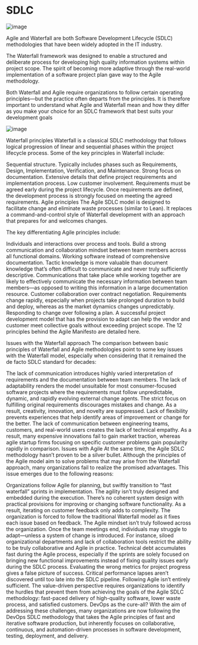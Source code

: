 # SDLC



![image](https://user-images.githubusercontent.com/117138832/205118393-7e1f895f-bd0f-47d4-863c-05d5932f5f92.png)


Agile and Waterfall are both Software Development Lifecycle (SDLC) methodologies that have been widely adopted in the IT industry.

The Waterfall framework was designed to enable a structured and deliberate process for developing high quality information systems within project scope. The spirit of becoming more adaptive through the real-world implementation of a software project plan gave way to the Agile methodology.

Both Waterfall and Agile require organizations to follow certain operating principles—but the practice often departs from the principles. It is therefore important to understand what Agile and Waterfall mean and how they differ as you make your choice for an SDLC framework that best suits your development goals



![image](https://user-images.githubusercontent.com/117138832/205118511-23c312aa-06c4-40e3-9823-4f7d8666e365.png)




Waterfall principles
Waterfall is a classical SDLC methodology that follows logical progression of linear and sequential phases within the project lifecycle process. Some of the key principles in Waterfall include:

Sequential structure. Typically includes phases such as Requirements, Design, Implementation, Verification, and Maintenance.
Strong focus on documentation. Extensive details that define project requirements and implementation process.
Low customer involvement. Requirements must be agreed early during the project lifecycle. Once requirements are defined, the development process is strongly focused on meeting the agreed requirements.
Agile principles
The Agile SDLC model is designed to facilitate change and eliminate waste processes (similar to Lean). It replaces a command-and-control style of Waterfall development with an approach that prepares for and welcomes changes.

The key differentiating Agile principles include:

Individuals and interactions over process and tools. Build a strong communication and collaboration mindset between team members across all functional domains.
Working software instead of comprehensive documentation. Tactic knowledge is more valuable than document knowledge that’s often difficult to communicate and never truly sufficiently descriptive. Communications that take place while working together are likely to effectively communicate the necessary information between team members—as opposed to writing this information in a large documentation resource.
Customer collaboration over contract negotiation. Requirements change rapidly, especially when projects take prolonged duration to build and deploy, whereas as the market dynamics changes unpredictably.
Responding to change over following a plan. A successful project development model that has the provision to adapt can help the vendor and customer meet collective goals without exceeding project scope.
The 12 principles behind the Agile Manifesto are detailed here.




Issues with the Waterfall approach
The comparison between basic principles of Waterfall and Agile methodologies point to some key issues with the Waterfall model, especially when considering that it remained the de facto SDLC standard for decades:

The lack of communication introduces highly varied interpretation of requirements and the documentation between team members.
The lack of adaptability renders the model unsuitable for most consumer-focused software projects where the requirements must follow unpredictable, dynamic, and rapidly evolving external change agents.
The strict focus on fulfilling original requirements discourages mistakes and change. As a result, creativity, innovation, and novelty are suppressed. Lack of flexibility prevents experiences that help identify areas of improvement or change for the better.
The lack of communication between engineering teams, customers, and real-world users creates the lack of technical empathy. As a result, many expensive innovations fail to gain market traction, whereas agile startup firms focusing on specific customer problems gain popularity rapidly in comparison.
Issues with Agile
At the same time, the Agile SDLC methodology hasn’t proven to be a silver bullet. Although the principles of the Agile model aim to solve problems that may arise from the Waterfall approach, many organizations fail to realize the promised advantages. This issue emerges due to the following reasons:

Organizations follow Agile for planning, but swiftly transition to “fast waterfall” sprints in implementation. The agility isn’t truly designed and embedded during the execution.
There’s no coherent system design with practical provisions for improving or changing software functionality. As a result, iterating on customer feedback only adds to complexity. The organization is forced to follow the traditional Waterfall model as it fixes each issue based on feedback.
The Agile mindset isn’t truly followed across the organization. Once the team meetings end, individuals may struggle to adapt—unless a system of change is introduced. For instance, siloed organizational departments and lack of collaboration tools restrict the ability to be truly collaborative and Agile in practice.
Technical debt accumulates fast during the Agile process, especially if the sprints are solely focused on bringing new functional improvements instead of fixing quality issues early during the SDLC process.
Evaluating the wrong metrics for project progress gives a false picture of success. Critical performance lapses aren’t discovered until too late into the SDLC pipeline.
Following Agile isn’t entirely sufficient. The value-driven perspective requires organizations to identify the hurdles that prevent them from achieving the goals of the Agile SDLC methodology: fast-paced delivery of high-quality software, lower waste process, and satisfied customers.
DevOps as the cure-all?
With the aim of addressing these challenges, many organizations are now following the DevOps SDLC methodology that takes the Agile principles of fast and iterative software production, but inherently focuses on collaborative, continuous, and automation-driven processes in software development, testing, deployment, and delivery.

